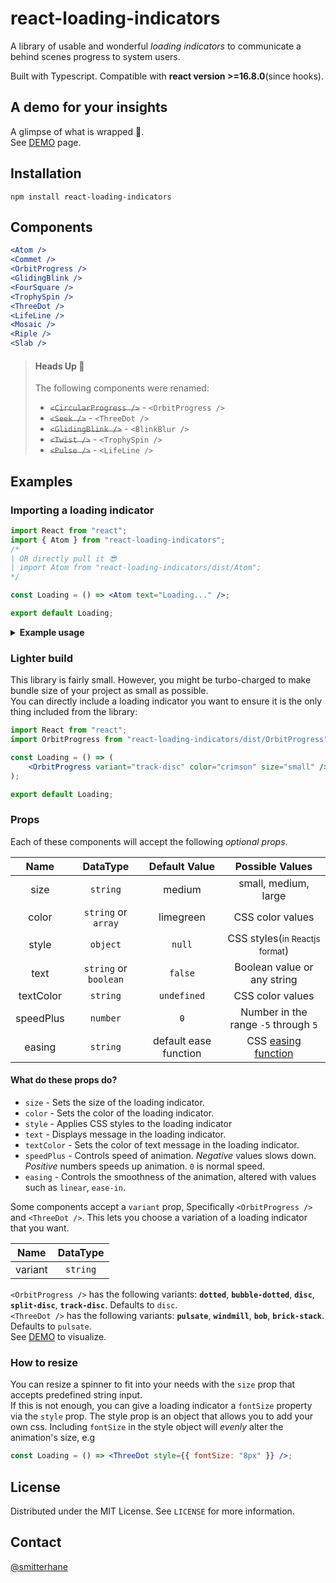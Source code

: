 # react-loading-indicators

A library of usable and wonderful _loading indicators_ to communicate a behind scenes progress to system users.

Built with Typescript. Compatible with **react version >=16.8.0**(since hooks).

## A demo for your insights

A glimpse of what is wrapped 🎁.<br />
See [DEMO](https://react-loading-indicators.netlify.app/) page.

## Installation

```
npm install react-loading-indicators
```

## Components

```jsx
<Atom />
<Commet />
<OrbitProgress />
<GlidingBlink />
<FourSquare />
<TrophySpin />
<ThreeDot />
<LifeLine />
<Mosaic />
<Riple />
<Slab />

```

> #### Heads Up 📢
>
> The following components were renamed:
>
> - ~~`<CircularProgress />`~~ - `<OrbitProgress />`
> - ~~`<Seek />`~~ - `<ThreeDot />`
> - ~~`<GlidingBlink />`~~ - `<BlinkBlur />`
> - ~~`<Twist />`~~ - `<TrophySpin />`
> - ~~`<Pulse />`~~ - `<LifeLine />`

## Examples

### Importing a loading indicator

```jsx
import React from "react";
import { Atom } from "react-loading-indicators";
/* 
| OR directly pull it 😎
| import Atom from "react-loading-indicators/dist/Atom";
*/

const Loading = () => <Atom text="Loading..." />;

export default Loading;
```

<details>
  <summary><strong>Example usage</strong></summary>

```jsx
<Suspense fallback={<Loading />}>
	<Albums artistId={artist.id} />
</Suspense>
```

<strong><small>Side note:</small></strong> You can use <a href="https://dev.to/smitterhane/swap-out-useeffect-with-suspense-for-data-fetching-in-react-2leb#2-data-fetching-usecase">suspense for data fetching</a> other than lazy loading.

</details>

### Lighter build

This library is fairly small. However, you might be turbo-charged to make bundle size of your project as small as possible.<br />
You can directly include a loading indicator you want to ensure it is the only thing included from the library:

```jsx
import React from "react";
import OrbitProgress from "react-loading-indicators/dist/OrbitProgress";

const Loading = () => (
	<OrbitProgress variant="track-disc" color="crimson" size="small" />
);

export default Loading;
```

### Props

Each of these components will accept the following _optional props_.

|   Name    |       DataType        |     Default Value     |                                               Possible Values                                               |
| :-------: | :-------------------: | :-------------------: | :---------------------------------------------------------------------------------------------------------: |
|   size    |       `string`        |        medium         |                                            small, medium, large                                             |
|   color   |  `string` or `array`  |       limegreen       |                                              CSS color values                                               |
|   style   |       `object`        |        `null`         |                                CSS styles(<small>in Reactjs format</small>)                                 |
|   text    | `string` or `boolean` |        `false`        |                                         Boolean value or any string                                         |
| textColor |       `string`        |      `undefined`      |                                              CSS color values                                               |
| speedPlus |       `number`        |          `0`          |                                    Number in the range `-5` through `5`                                     |
|  easing   |       `string`        | default ease function | CSS [easing function](https://developer.mozilla.org/en-US/docs/Web/CSS/easing-function, "Animation easing") |

#### What do these props do?

- `size` - Sets the size of the loading indicator.
- `color` - Sets the color of the loading indicator.
- `style` - Applies CSS styles to the loading indicator
- `text` - Displays message in the loading indicator.
- `textColor` - Sets the color of text message in the loading indicator.
- `speedPlus` - Controls speed of animation. _Negative_ values slows down. _Positive_ numbers speeds up animation. `0` is normal speed.
- `easing` - Controls the smoothness of the animation, altered with values such as `linear`, `ease-in`.

Some components accept a `variant` prop, Specifically `<OrbitProgress />` and `<ThreeDot />`. This lets you choose a variation of a loading indicator that you want.

|  Name   | DataType |
| :-----: | :------: |
| variant | `string` |

`<OrbitProgress />` has the following variants: **`dotted`**, **`bubble-dotted`**, **`disc`**, **`split-disc`**, **`track-disc`**. Defaults to `disc`.<br />
`<ThreeDot />` has the following variants: **`pulsate`**, **`windmill`**, **`bob`**, **`brick-stack`**. Defaults to `pulsate`.<br />
See [DEMO](https://react-loading-indicators.netlify.app/) to visualize.

### How to resize

You can resize a spinner to fit into your needs with the `size` prop that accepts predefined string input.<br>
If this is not enough, you can give a loading indicator a `fontSize` property via the `style` prop. The style prop is an object that allows you to add your own css. Including `fontSize` in the style object will _evenly_ alter the animation's size, e.g

```jsx
const Loading = () => <ThreeDot style={{ fontSize: "8px" }} />;
```

## License

Distributed under the MIT License. See `LICENSE` for more information.

## Contact

[@smitterhane](https://twitter.com/smitterhane)
